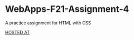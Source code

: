 # WebApps-F21-Assignment-4
A practice assignment for HTML with CSS

<a href="https://44-563-webapps-f21.github.io/webapps-f21-assignment-4-ManikantaProdduturi/play.html">HOSTED AT</a>